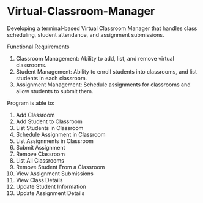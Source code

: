 # Virtual-Classroom-Manager
Developing a terminal-based Virtual Classroom Manager that handles class scheduling, student attendance, and assignment submissions.

Functional Requirements
1. Classroom Management: Ability to add, list, and remove virtual classrooms.
2. Student Management: Ability to enroll students into classrooms, and list students in each classroom.
3. Assignment Management: Schedule assignments for classrooms and allow students to submit them.

Program is able to:
1. Add Classroom
2. Add Student to Classroom
3. List Students in Classroom
4. Schedule Assignment in Classroom
5. List Assignments in Classroom
6. Submit Assignment
7. Remove Classroom
8. List All Classrooms
9. Remove Student From a Classroom
10. View Assignment Submissions
11. View Class Details
12. Update Student Information
13. Update Assignment Details
